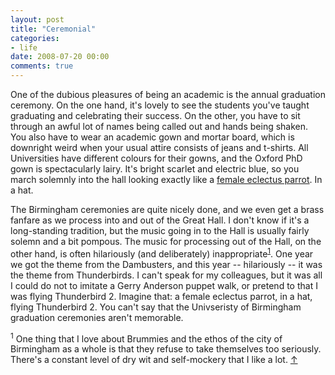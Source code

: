 ```yaml
---
layout: post
title: "Ceremonial"
categories:
- life
date: 2008-07-20 00:00
comments: true
---
```


<p>One of the dubious pleasures of being an academic is the annual graduation ceremony. On the one hand, it's lovely to see the students you've taught graduating and celebrating their success. On the other, you have to sit through an awful lot of names being called out and hands being shaken. You also have to wear an academic gown and mortar board, which is downright weird when your usual attire consists of jeans and t-shirts. All Universities have different colours for their gowns, and the Oxford PhD gown is spectacularly lairy. It's bright scarlet and electric blue, so you march solemnly into the hall looking exactly like a <a href="http://en.wikipedia.org/wiki/Eclectus_Parrot">female eclectus parrot</a>. In a hat.</p>

<p>The Birmingham ceremonies are quite nicely done, and we even get a brass fanfare as we process into and out of the Great Hall. I don't know if it's a long-standing tradition, but the music going in to the Hall is usually fairly solemn and a bit pompous. The music for processing out of the Hall, on the other hand, is often hilariously (and deliberately) inappropriate<sup id="r1-200708"><a href="#f1-200708">1</a></sup>. One year we got the theme from the Dambusters, and this year -- hilariously -- it was the theme from Thunderbirds. I can't speak for my colleagues, but it was all I could do not to imitate a Gerry Anderson puppet walk, or pretend to that I was flying Thunderbird 2. Imagine that: a female eclectus parrot, in a hat, flying Thunderbird 2. You can't say that the Univseristy of Birmingham graduation ceremonies aren't memorable.</p>

<p><sup id="f1-200708">1</sup> One thing that I love about Brummies and the ethos of the city of Birmingham as a whole is that they refuse to take themselves too seriously. There's a constant level of dry wit and self-mockery that I like a lot. <a href="#r1-200708">&uarr;</a></p>



